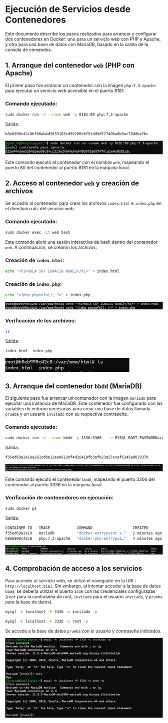 
# Ejecución de Servicios desde Contenedores

Este documento describe los pasos realizados para arrancar y configurar dos contenedores en Docker: uno para un servicio web con PHP y Apache, y otro para una base de datos con MariaDB, basado en la salida de la consola de comandos.

## 1. Arranque del contenedor `web` (PHP con Apache)

El primer paso fue arrancar un contenedor con la imagen `php:7.3-apache` para ejecutar un servicio web accesible en el puerto 8181.

### Comando ejecutado:
```bash
sudo docker run -d --name web -p 8181:80 php:7.3-apache
```

Salida:
```bash
b8eb990c42c8bf00ab4d5633103cd99200c6f91dd9df17406a6b9ac78ddbefbc
```

![Imagen del comando y salida](1.png)

Este comando ejecutó el contenedor con el nombre `web`, mapeando el puerto 80 del contenedor al puerto 8181 en la máquina local.

## 2. Acceso al contenedor `web` y creación de archivos

Se accedió al contenedor para crear los archivos `index.html` e `index.php` en el directorio raíz del servicio web.

### Comando ejecutado:
```bash
sudo docker exec -it web bash
```

Este comando abrió una sesión interactiva de bash dentro del contenedor `web`. A continuación, se crearon los archivos:

### Creación de `index.html`:
```bash
echo "<h1>HOLA SOY IGNACIO NUNEZ</h1>" > index.html
```


### Creación de `index.php`:
```bash
echo "<?php phpinfo(); ?>" > index.php
```

![Imagen de la verificación de archivos](Creacion.phpy.html.png)

### Verificación de los archivos:
```bash
ls
```

Salida:
```bash
index.html  index.php
```

![Imagen de la verificación de archivos](lsdocs.png)


## 3. Arranque del contenedor `bbdd` (MariaDB)

El siguiente paso fue arrancar un contenedor con la imagen `mariadb` para ejecutar una instancia de MariaDB. Este contenedor fue configurado con las variables de entorno necesarias para crear una base de datos llamada `prueba` y un usuario `invitado` con su respectiva contraseña.

### Comando ejecutado:
```bash
sudo docker run -d --name bbdd -p 3336:3306   -e MYSQL_ROOT_PASSWORD=root   -e MYSQL_DATABASE=prueba   -e MYSQL_USER=invitado   -e MYSQL_PASSWORD=invitado   mariadb
```

Salida:
```bash
f35ed69a2e19a261cdbe12ee06189f4d26419fb3afb23a55ccaf6345ad02937b
```

![Imagen del comando y salida](7credencialesBBDD.png)

Este comando ejecutó el contenedor `bbdd`, mapeando el puerto 3306 del contenedor al puerto 3336 en la máquina local.

### Verificación de contenedores en ejecución:
```bash
sudo docker ps
```

Salida:
```bash
CONTAINER ID   IMAGE            COMMAND                  CREATED         STATUS         PORTS                                         NAMES
f35ed69a2e19   mariadb          "docker-entrypoint.s…"   2 minutes ago   Up 2 minutes   0.0.0.0:3336->3306/tcp, [::]:3336->3306/tcp   bbdd
b8eb990c42c8   php:7.3-apache   "docker-php-entrypoi…"   4 minutes ago   Up 4 minutes   0.0.0.0:8181->80/tcp, [::]:8181->80/tcp       web
```

![Imagen de contenedores en ejecución](dudu.png)

## 4. Comprobación de acceso a los servicios

Para acceder al servicio web, se utilizó el navegador en la URL: `http://localhost:8181`. Sin embargo, al intentar acceder a la base de datos `bbdd`, se debería utilizar el puerto `3336` con las credenciales configuradas (`root` para la contraseña de root, `invitado` para el usuario `invitado`, y `prueba` para la base de datos).

```bash
mysql -h localhost -P 3336 -u invitado -p
```
```bash
mysql -h localhost -P 3336 -u root -p
```

Se accede a la base de datos `prueba` con el usuario y contraseña indicados.

![Imagen de la comprobación de acceso a la base de datos](rootEinvitado.png)


